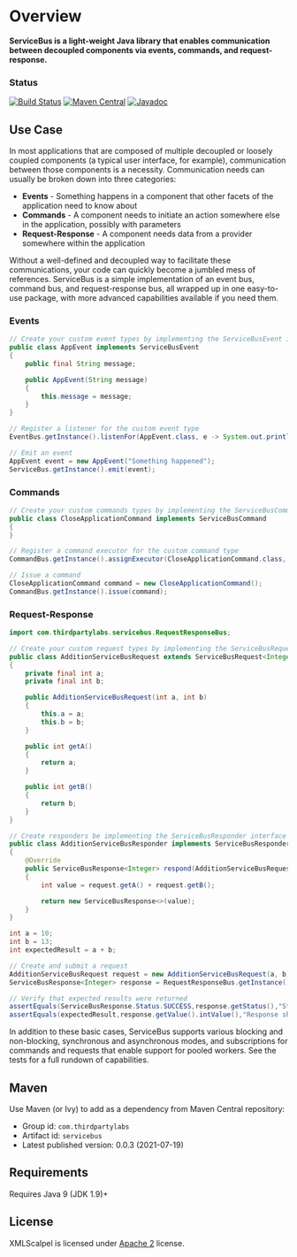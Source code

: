 # Overview

**ServiceBus is a light-weight Java library that enables communication between decoupled components via events, commands, and request-response.**

### Status
[![Build Status](https://github.com/ThirdpartyLabs/ServiceBus/actions/workflows/maven.yml/badge.svg)](https://github.com/ThirdpartyLabs/ServiceBus/blob/main/.github/workflows/maven.yml)
[![Maven Central](https://img.shields.io/maven-central/v/com.thirdpartylabs/servicebus?color=45bf17)](https://search.maven.org/artifact/com.thirdpartylabs/servicebus)
[![Javadoc](https://javadoc.io/badge/com.thirdpartylabs/servicebus.svg)](http://www.javadoc.io/doc/com.thirdpartylabs/servicebus)

## Use Case
In most applications that are composed of multiple decoupled or loosely coupled components (a typical user interface, for example), 
communication between those components is a necessity. Communication needs can usually be broken down into three categories:

* **Events** - Something happens in a component that other facets of the application need to know about
* **Commands** - A component needs to initiate an action somewhere else in the application, possibly with parameters 
* **Request-Response** - A component needs data from a provider somewhere within the application

Without a well-defined and decoupled way to facilitate these communications, your code can quickly become a jumbled mess of 
references. ServiceBus is a simple implementation of an event bus, command bus, and request-response bus, all wrapped up 
in one easy-to-use package, with more advanced capabilities available if you need them. 
### Events
```java
// Create your custom event types by implementing the ServiceBusEvent interface
public class AppEvent implements ServiceBusEvent
{
    public final String message;

    public AppEvent(String message)
    {
        this.message = message;
    }
}

// Register a listener for the custom event type
EventBus.getInstance().listenFor(AppEvent.class, e -> System.out.println(e.message));

// Emit an event
AppEvent event = new AppEvent("Something happened");
ServiceBus.getInstance().emit(event);
```
### Commands
```java
// Create your custom commands types by implementing the ServiceBusCommand interface
public class CloseApplicationCommand implements ServiceBusCommand
{
}

// Register a command executor for the custom command type
CommandBus.getInstance().assignExecutor(CloseApplicationCommand.class, e -> Platform.exit());

// Issue a command
CloseApplicationCommand command = new CloseApplicationCommand();
CommandBus.getInstance().issue(command);
```
### Request-Response

```java
import com.thirdpartylabs.servicebus.RequestResponseBus;

// Create your custom request types by implementing the ServiceBusRequest interface
public class AdditionServiceBusRequest extends ServiceBusRequest<Integer>
{
    private final int a;
    private final int b;

    public AdditionServiceBusRequest(int a, int b)
    {
        this.a = a;
        this.b = b;
    }

    public int getA()
    {
        return a;
    }

    public int getB()
    {
        return b;
    }
}

// Create responders be implementing the ServiceBusResponder interface
public class AdditionServiceBusResponder implements ServiceBusResponder<AdditionServiceBusRequest, Integer>
{
    @Override
    public ServiceBusResponse<Integer> respond(AdditionServiceBusRequest request)
    {
        int value = request.getA() + request.getB();

        return new ServiceBusResponse<>(value);
    }
}

int a = 10;
int b = 13;
int expectedResult = a + b;

// Create and submit a request
AdditionServiceBusRequest request = new AdditionServiceBusRequest(a, b);
ServiceBusResponse<Integer> response = RequestResponseBus.getInstance().submit(request);

// Verify that expected results were returned
assertEquals(ServiceBusResponse.Status.SUCCESS,response.getStatus(),"Status should match expected result");
assertEquals(expectedResult,response.getValue().intValue(),"Response should match expected result");
```


In addition to these basic cases, ServiceBus supports various blocking and non-blocking, synchronous and asynchronous modes, 
and subscriptions for commands and requests that enable support for pooled workers. See the tests for a full rundown of capabilities.

## Maven

Use Maven (or Ivy) to add as a dependency from Maven Central repository:

* Group id: `com.thirdpartylabs`
* Artifact id: `servicebus`
* Latest published version: 0.0.3 (2021-07-19)

## Requirements

Requires Java 9 (JDK 1.9)+

## License

XMLScalpel is licensed under [Apache 2](http://www.apache.org/licenses/LICENSE-2.0.txt) license.
